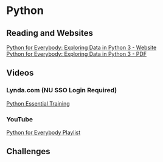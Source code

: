 # Python


## Reading and Websites

[Python for Everybody: Exploring Data in Python 3 - Website](https://www.py4e.com/html3/ "Python For Everybody Website")    
[Python for Everybody: Exploring Data in Python 3 - PDF](http://do1.dr-chuck.com/pythonlearn/EN_us/pythonlearn.pdf "Python for Everybody: Exploring Data in Python 3 - PDF")    
## Videos
### Lynda.com (NU SSO Login Required)
[Python Essential Training](https://www.lynda.com/Python-tutorials/Python-Essential-Training/614299-2.html?org=nu.edu "Python Essential Training")    
### YouTube
[Python for Everybody Playlist](https://www.youtube.com/playlist?list=PLlRFEj9H3Oj7Bp8-DfGpfAfDBiblRfl5p "Python for Everybody Playlist")    
## Challenges
